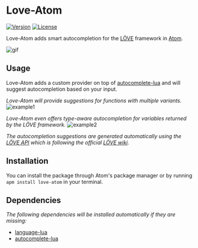 # Love-Atom

[![Version](https://img.shields.io/badge/Version-3.1.5-blue.svg)](https://github.com/rm-code/love-atom/releases/latest)
[![License](http://img.shields.io/badge/Licence-MIT-brightgreen.svg)](LICENSE.md)

Love-Atom adds smart autocompletion for the [LÖVE](https://love2d.org) framework in [Atom](https://atom.io/).

![gif](https://raw.githubusercontent.com/rm-code/love-atom/master/screenshots/anim.gif)

## Usage

Love-Atom adds a custom provider on top of [autocomplete-lua](https://github.com/dapetcu21/atom-autocomplete-lua) and will suggest autocompletion based on your input.

_Love-Atom will provide suggestions for functions with multiple variants._
![example1](https://raw.githubusercontent.com/rm-code/love-atom/master/screenshots/function_variants.png)

_Love-Atom even offers type-aware autocompletion for variables returned by the LÖVE framework._
![example2](https://raw.githubusercontent.com/rm-code/love-atom/master/screenshots/type_completion.png)

_The autocompletion suggestions are generated automatically using the [LÖVE API](https://github.com/love2d-community/love-api) which is following the official [LÖVE wiki](https://love2d.org/wiki/Main_Page)_.

## Installation

You can install the package through Atom's package manager or by running ```apm install love-atom``` in your terminal.

## Dependencies

_The following dependencies will be installed automatically if they are missing:_

- [language-lua](https://github.com/FireZenk/language-lua)
- [autocomplete-lua](https://github.com/dapetcu21/atom-autocomplete-lua)
